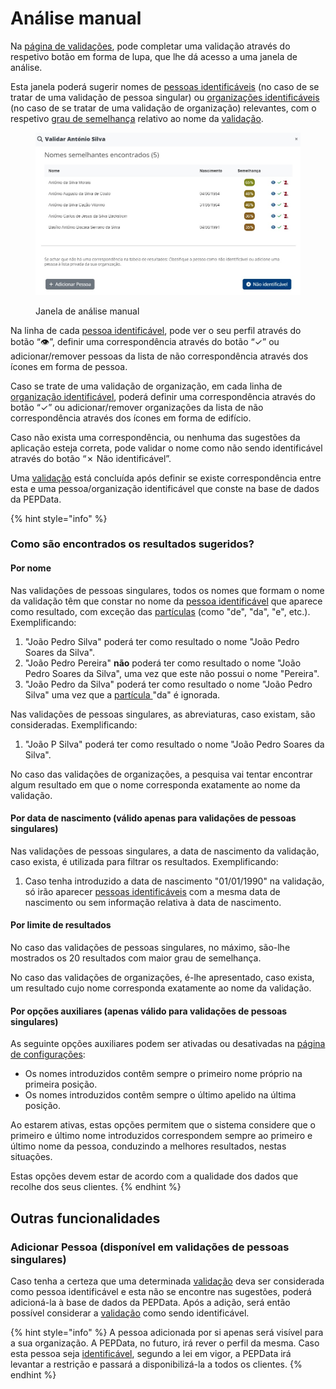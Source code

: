 # Análise manual

Na [página de validações](./), pode completar uma validação através do respetivo botão em forma de lupa, que lhe dá acesso a uma janela de análise.

Esta janela poderá sugerir nomes de [pessoas identificáveis](../../glossario/glossario-aplicacao.md#pessoa-identificavel) (no caso de se tratar de uma validação de pessoa singular) ou [organizações identificáveis](../../glossario/glossario-aplicacao.md#organizacao-identificavel) (no caso de se tratar de uma validação de organização) relevantes, com o respetivo [grau de semelhança](../../glossario/glossario-aplicacao.md#grau-de-semelhanca) relativo ao nome da [validação](../../glossario/glossario-aplicacao.md#validacao).

<figure><img src="../../.gitbook/assets/analisar validação PT.jpg" alt=""><figcaption><p>Janela de análise manual</p></figcaption></figure>

Na linha de cada [pessoa identificável](../../glossario/glossario-aplicacao.md#pessoa-identificavel), pode ver o seu perfil através do botão “👁”, definir uma correspondência através do botão “✓” ou adicionar/remover pessoas da lista de não correspondência através dos ícones em forma de pessoa.

Caso se trate de uma validação de organização, em cada linha de [organização identificável](../../glossario/glossario-aplicacao.md#organizacao-identificavel), poderá definir uma correspondência através do botão “✓” ou adicionar/remover organizações da lista de não correspondência através dos ícones em forma de edifício.

Caso não exista uma correspondência, ou nenhuma das sugestões da aplicação esteja correta, pode validar o nome como não sendo identificável através do botão “✗ Não identificável”.

Uma [validação](../../glossario/glossario-aplicacao.md#validacao) está concluída após definir se existe correspondência entre esta e uma pessoa/organização identificável que conste na base de dados da PEPData.

{% hint style="info" %}
### Como são encontrados os resultados sugeridos?

#### Por nome

Nas validações de pessoas singulares, todos os nomes que formam o nome da validação têm que constar no nome da [pessoa identificável](../../glossario/glossario-aplicacao.md#pessoa-identificavel) que aparece como resultado, com exceção das [partículas](https://www.irn.mj.pt/IRN/sections/irn/a\_registral/registo-civil/docs-do-civil/dar-o-nome/) (como "de", "da", "e", etc.). Exemplificando:

1. "João Pedro Silva" poderá ter como resultado o nome "João Pedro Soares da Silva".
2. "João Pedro Pereira" **não** poderá ter como resultado o nome "João Pedro Soares da Silva", uma vez que este não possui o nome "Pereira".
3. "João Pedro da Silva" poderá ter como resultado o nome "João Pedro Silva" uma vez que a [partícula ](https://www.irn.mj.pt/IRN/sections/irn/a\_registral/registo-civil/docs-do-civil/dar-o-nome/)"da" é ignorada.

Nas validações de pessoas singulares, as abreviaturas, caso existam, são consideradas. Exemplificando:

1. "João P Silva" poderá ter como resultado o nome "João Pedro Soares da Silva".

No caso das validações de organizações, a pesquisa vai tentar encontrar algum resultado em que o nome corresponda exatamente ao nome da validação.

#### Por data de nascimento (válido apenas para validações de pessoas singulares)

Nas validações de pessoas singulares, a data de nascimento da validação, caso exista, é utilizada para filtrar os resultados. Exemplificando:

1. Caso tenha introduzido a data de nascimento "01/01/1990" na validação, só irão aparecer [pessoas identificáveis](../../glossario/glossario-aplicacao.md#pessoa-identificavel) com a mesma data de nascimento ou sem informação relativa à data de nascimento.

#### Por limite de resultados

No caso das validações de pessoas singulares, no máximo, são-lhe mostrados os 20 resultados com maior grau de semelhança.

No caso das validações de organizações, é-lhe apresentado, caso exista, um resultado cujo nome corresponda exatamente ao nome da validação.&#x20;

#### Por opções auxiliares (apenas válido para validações de pessoas singulares)

As seguinte opções auxiliares podem ser ativadas ou desativadas na [página de configurações](../configuracoes/):&#x20;

* Os nomes introduzidos contêm sempre o primeiro nome próprio na primeira posição.
* Os nomes introduzidos contêm sempre o último apelido na última posição.

Ao estarem ativas, estas opções permitem que o sistema considere que o primeiro e último nome introduzidos correspondem sempre ao primeiro e último nome da pessoa, conduzindo a melhores resultados, nestas situações.&#x20;

Estas opções devem estar de acordo com a qualidade dos dados que recolhe dos seus clientes. &#x20;
{% endhint %}

## Outras funcionalidades

### Adicionar Pessoa (disponível em validações de pessoas singulares)

Caso tenha a certeza que uma determinada [validação](../../glossario/glossario-aplicacao.md#validacao) deva ser considerada como pessoa identificável e esta não se encontre nas sugestões, poderá adicioná-la à base de dados da PEPData. Após a adição, será então possível considerar a [validação](../../glossario/glossario-aplicacao.md#validacao) como sendo identificável.

{% hint style="info" %}
A pessoa adicionada por si apenas será visível para a sua organização. A PEPData, no futuro, irá rever o perfil da mesma. Caso esta pessoa seja [identificável](../../glossario/glossario-aplicacao.md#pessoa-identificavel), segundo a lei em vigor, a PEPData irá levantar a restrição e passará a disponibilizá-la a todos os clientes.
{% endhint %}

&#x20;
